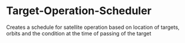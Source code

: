 # Target-Operation-Scheduler
Creates a schedule for satellite operation based on location of targets, orbits and the condition at the time of passing of the target  
